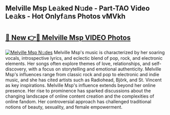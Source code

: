 ## Melville Msp Le𝚊ked N𝚞de - Part-TAO Video Le𝚊ks - Hot Onlyf𝚊ns Photos vMVkh

# <h2><a href="http://ab36379.deff.icu/?id=Melville+Msp">🔗 New 👉🔴 Melville Msp VIDEO Photos</a></h2>

[![Melville Msp N𝚞des](https://i.imgur.com/rIISA9y.gif)](http://ab36379.deff.icu/?id=Melville+Msp)
Melville Msp's music is characterized by her soaring vocals, introspective lyrics, and eclectic blend of pop, rock, and electronic elements. Her songs often explore themes of love, relationships, and self-discovery, with a focus on storytelling and emotional authenticity. Melville Msp's influences range from classic rock and pop to electronic and indie music, and she has cited artists such as Radiohead, Björk, and St. Vincent as key inspirations. Melville Msp's influence extends beyond her online presence. Her rise to prominence has sparked discussions about the changing landscape of online content creation and the complexities of online fandom. Her controversial approach has challenged traditional notions of beauty, sexuality, and female empowerment.
